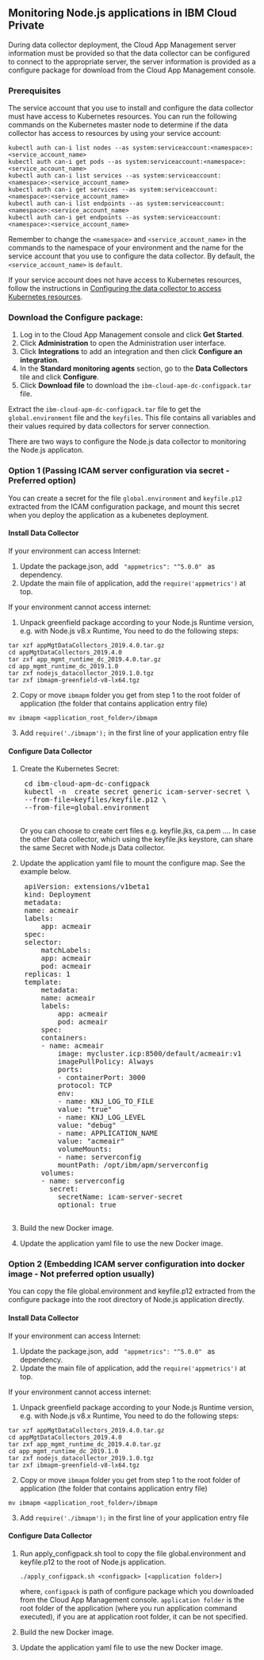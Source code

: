 ## Monitoring Node.js applications in IBM Cloud Private
During data collector deployment, the Cloud App Management server information must be provided so that the data collector can be configured to connect to the appropriate server, the server information is provided as a configure package for download from the Cloud App Management console.

### Prerequisites

The service account that you use to install and configure the data collector must have access to Kubernetes resources. You can run the following commands on the Kubernetes master node to determine if the data collector has access to resources by using your service account:

```
kubectl auth can-i list nodes --as system:serviceaccount:<namespace>:<service_account_name>
kubectl auth can-i get pods --as system:serviceaccount:<namespace>:<service_account_name>
kubectl auth can-i list services --as system:serviceaccount:<namespace>:<service_account_name>
kubectl auth can-i get services --as system:serviceaccount:<namespace>:<service_account_name>
kubectl auth can-i list endpoints --as system:serviceaccount:<namespace>:<service_account_name>
kubectl auth can-i get endpoints --as system:serviceaccount:<namespace>:<service_account_name>
```

Remember to change the `<namespace>` and `<service_account_name>` in the commands to the namespace of your environment and the name for the service account that you use to configure the data collector. By default, the `<service_account_name>` is `default`.

If your service account does not have access to Kubernetes resources, follow the instructions in [Configuring the data collector to access Kubernetes resources](nodejsdc_config_access.md).

### Download the Configure package:

1. Log in to the Cloud App Management console and click <b>Get Started</b>.
2. Click <b>Administration</b> to open the Administration user interface.
3. Click <b>Integrations</b> to add an integration and then click <b>Configure an integration</b>.
4. In the <b>Standard monitoring agents</b> section, go to the <b>Data Collectors</b> tile and click <b>Configure</b>.
5. Click <b>Download file</b> to download the `ibm-cloud-apm-dc-configpack.tar` file.

Extract the `ibm-cloud-apm-dc-configpack.tar` file to get the `global.environment` file and the `keyfiles`. This file contains all variables and their values required by data collectors for server connection.

There are two ways to configure the Node.js data collector to monitoring the Node.js applicaton.

### Option 1 (Passing ICAM server configuration via secret - Preferred option)

You can create a secret for the file `global.environment` and `keyfile.p12` extracted from the ICAM configuration package, and mount this secret when you deploy the application as a kubenetes deployment.

#### Install Data Collector

If your environment can access Internet:

1. Update the package.json, add <code> "appmetrics": "^5.0.0" </code> as dependency.  
2. Update the main file of application, add the <code>require('appmetrics')</code> at top.  

If your environment cannot access internet:

1. Unpack greenfield package according to your Node.js Runtime version, e.g. with Node.js v8.x Runtime, You need to do the following steps:

```
tar xzf appMgtDataCollectors_2019.4.0.tar.gz
cd appMgtDataCollectors_2019.4.0
tar zxf app_mgmt_runtime_dc_2019.4.0.tar.gz
cd app_mgmt_runtime_dc_2019.1.0
tar zxf nodejs_datacollector_2019.1.0.tgz
tar zxf ibmapm-greenfield-v8-lx64.tgz
```
2. Copy or move `ibmapm` folder you get from step 1 to the root folder of application (the folder that contains application entry file)  
```
mv ibmapm <application_root_folder>/ibmapm
```
3. Add `require('./ibmapm');` in the first line of your application entry file  

#### Configure Data Collector

1. Create the Kubernetes Secret:
    <pre>
    cd ibm-cloud-apm-dc-configpack
    kubectl -n <my_namespace> create secret generic icam-server-secret \
    --from-file=keyfiles/keyfile.p12 \
    --from-file=global.environment
    </pre>
    Or you can choose to create cert files e.g. keyfile.jks, ca.pem .... In case the other Data collector, which using the keyfile.jks keystore, can share the same Secret with Node.js Data collector.

2. Update the application yaml file to mount the configure map. See the example below.
    <pre>
    apiVersion: extensions/v1beta1
    kind: Deployment
    metadata:
    name: acmeair
    labels:
        app: acmeair
    spec:
    selector:
        matchLabels:
        app: acmeair
        pod: acmeair
    replicas: 1
    template:
        metadata:
        name: acmeair
        labels:
            app: acmeair
            pod: acmeair
        spec:
        containers:
        - name: acmeair
            image: mycluster.icp:8500/default/acmeair:v1
            imagePullPolicy: Always
            ports:
            - containerPort: 3000
            protocol: TCP
            env:        
            - name: KNJ_LOG_TO_FILE
            value: "true"
            - name: KNJ_LOG_LEVEL
            value: "debug"
            - name: APPLICATION_NAME
            value: "acmeair"
            volumeMounts:
            - name: serverconfig
            mountPath: /opt/ibm/apm/serverconfig
        volumes:
        - name: serverconfig
          secret:
            secretName: icam-server-secret
            optional: true
    </pre>
3. Build the new Docker image.
4. Update the application yaml file to use the new Docker image.

### Option 2 (Embedding ICAM server configuration into docker image - Not preferred option usually)

You can copy the file global.environment and keyfile.p12 extracted from the configure package into the root directory of Node.js application directly.

#### Install Data Collector

If your environment can access Internet:

1. Update the package.json, add <code> "appmetrics": "^5.0.0" </code> as dependency.  
2. Update the main file of application, add the <code>require('appmetrics')</code> at top.  

If your environment cannot access internet: 

1. Unpack greenfield package according to your Node.js Runtime version, e.g. with Node.js v8.x Runtime, You need to do the following steps:

```
tar xzf appMgtDataCollectors_2019.4.0.tar.gz
cd appMgtDataCollectors_2019.4.0
tar zxf app_mgmt_runtime_dc_2019.4.0.tar.gz
cd app_mgmt_runtime_dc_2019.1.0
tar zxf nodejs_datacollector_2019.1.0.tgz
tar zxf ibmapm-greenfield-v8-lx64.tgz
```
2. Copy or move `ibmapm` folder you get from step 1 to the root folder of application (the folder that contains application entry file)
```
mv ibmapm <application_root_folder>/ibmapm
```
3. Add `require('./ibmapm');` in the first line of your application entry file  

#### Configure Data Collector

1. Run apply_configpack.sh tool to copy the file global.environment and keyfile.p12 to the root of Node.js application.  
    ```
    ./apply_configpack.sh <configpack> [<application folder>]
    ```
    where, `configpack` is path of configure package which you downloaded from the Cloud App Management console. `application folder` is the root folder of the application (where you run application command executed), if you are at application root folder, it can be not specified.

2. Build the new Docker image.
3. Update the application yaml file to use the new Docker image.